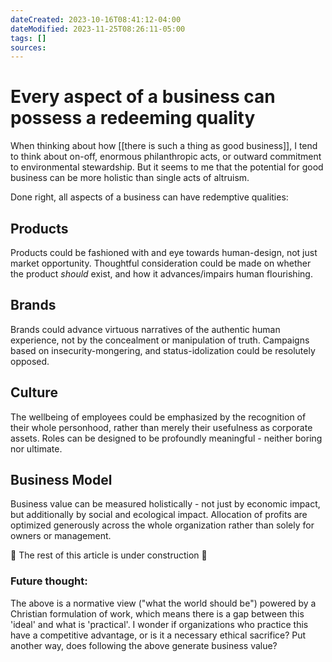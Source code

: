 ```yaml
---
dateCreated: 2023-10-16T08:41:12-04:00
dateModified: 2023-11-25T08:26:11-05:00
tags: []
sources: 
---
```


# Every aspect of a business can possess a redeeming quality

When thinking about how [[there is such a thing as good business]], I tend to think about on-off, enormous philanthropic acts, or outward commitment to environmental stewardship. But it seems to me that the potential for good business can be more holistic than single acts of altruism.

Done right, all aspects of a business can have redemptive qualities:

## Products 
Products could be fashioned with and eye towards human-design, not just market opportunity. Thoughtful consideration could be made on whether the product *should* exist, and how it advances/impairs human flourishing.

## Brands 
Brands could advance virtuous narratives of the authentic human experience, not by the concealment or manipulation of truth. Campaigns based on insecurity-mongering, and status-idolization could be resolutely opposed.

## Culture 
The wellbeing of employees could be emphasized by the recognition of their whole personhood, rather than merely their usefulness as corporate assets. Roles can be designed to be profoundly meaningful - neither boring nor ultimate.

## Business Model
Business value can be measured holistically - not just by economic impact, but additionally by social and ecological impact. Allocation of profits are optimized generously across the whole organization rather than solely for owners or management.

🚧 The rest of this article is under construction 🚧

### Future thought:
The above is a normative view ("what the world should be") powered by a Christian formulation of work, which means there is a gap between this 'ideal' and what is 'practical'. I wonder if organizations who practice this have a competitive advantage, or is it a necessary ethical sacrifice? Put another way, does following the above generate business value? 